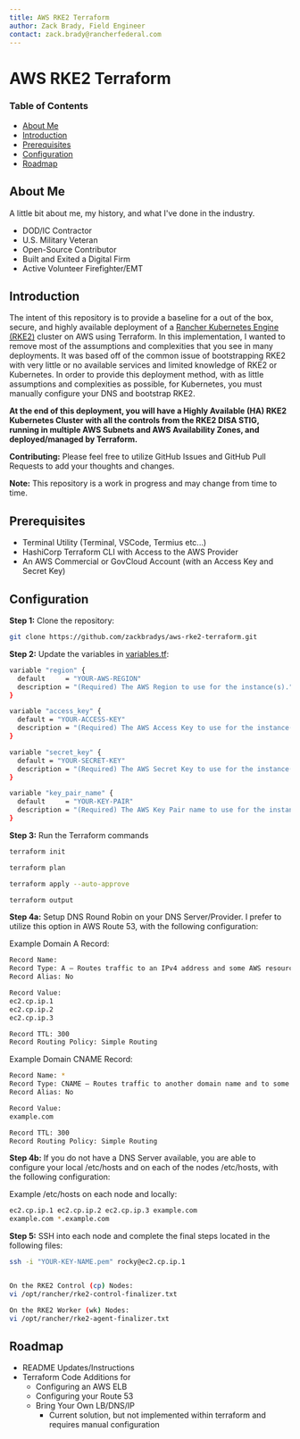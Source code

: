 ```yaml
---
title: AWS RKE2 Terraform
author: Zack Brady, Field Engineer
contact: zack.brady@rancherfederal.com
---
```


# AWS RKE2 Terraform

### Table of Contents
* [About Me](#about-me)
* [Introduction](#introduction)
* [Prerequisites](#prerequisites)
* [Configuration](#configuration)
* [Roadmap](#roadmap)

## About Me

A little bit about me, my history, and what I've done in the industry. 
- DOD/IC Contractor
- U.S. Military Veteran
- Open-Source Contributor
- Built and Exited a Digital Firm
- Active Volunteer Firefighter/EMT

## Introduction

The intent of this repository is to provide a baseline for a out of the box, secure, and highly available deployment of a [Rancher Kubernetes Engine (RKE2)](https://docs.rke2.io) cluster on AWS using Terraform. In this implementation, I wanted to remove most of the assumptions and complexities that you see in many deployments. It was based off of the common issue of bootstrapping RKE2 with very little or no available services and limited knowledge of RKE2 or Kubernetes. In order to provide this deployment method, with as little assumptions and complexities as possible, for Kubernetes, you must manually configure your DNS and bootstrap RKE2. 

**At the end of this deployment, you will have a Highly Available (HA) RKE2 Kubernetes Cluster with all the controls from the RKE2 DISA STIG, running in multiple AWS Subnets and AWS Availability Zones, and deployed/managed by Terraform.**

**Contributing:** Please feel free to utilize GitHub Issues and GitHub Pull Requests to add your thoughts and changes. 

**Note:** This repository is a work in progress and may change from time to time.

## Prerequisites

* Terminal Utility (Terminal, VSCode, Termius etc...)
* HashiCorp Terraform CLI with Access to the AWS Provider 
* An AWS Commercial or GovCloud Account (with an Access Key and Secret Key)

## Configuration

**Step 1:** Clone the repository:

~~~ bash
git clone https://github.com/zackbradys/aws-rke2-terraform.git
~~~

**Step 2:** Update the variables in [variables.tf](/aws-ec2-rancher-tf/variables.tf):

~~~ bash
variable "region" {
  default     = "YOUR-AWS-REGION"
  description = "(Required) The AWS Region to use for the instance(s)."
}

variable "access_key" {
  default = "YOUR-ACCESS-KEY"
  description = "(Required) The AWS Access Key to use for the instance(s)."
}

variable "secret_key" {
  default = "YOUR-SECRET-KEY"
  description = "(Required) The AWS Secret Key to use for the instance(s)."
}

variable "key_pair_name" {
  default     = "YOUR-KEY-PAIR"
  description = "(Required) The AWS Key Pair name to use for the instance(s)."
}
~~~

**Step 3:** Run the Terraform commands

```bash
terraform init

terraform plan

terraform apply --auto-approve

terraform output
```

**Step 4a:** Setup DNS Round Robin on your DNS Server/Provider. I prefer to utilize this option in AWS Route 53, with the following configuration:

Example Domain A Record:
```bash
Record Name:
Record Type: A – Routes traffic to an IPv4 address and some AWS resources
Record Alias: No

Record Value:
ec2.cp.ip.1 
ec2.cp.ip.2
ec2.cp.ip.3

Record TTL: 300
Record Routing Policy: Simple Routing
```

Example Domain CNAME Record:
```bash
Record Name: *
Record Type: CNAME – Routes traffic to another domain name and to some AWS resources
Record Alias: No

Record Value:
example.com

Record TTL: 300
Record Routing Policy: Simple Routing
```

**Step 4b:** If you do not have a DNS Server available, you are able to configure your local /etc/hosts and on each of the nodes /etc/hosts, with the following configuration:

Example /etc/hosts on each node and locally:
```bash
ec2.cp.ip.1 ec2.cp.ip.2 ec2.cp.ip.3 example.com
example.com *.example.com
```

**Step 5:** SSH into each node and complete the final steps located in the following files:

```bash
ssh -i "YOUR-KEY-NAME.pem" rocky@ec2.cp.ip.1


On the RKE2 Control (cp) Nodes: 
vi /opt/rancher/rke2-control-finalizer.txt

On the RKE2 Worker (wk) Nodes:
vi /opt/rancher/rke2-agent-finalizer.txt
```

## Roadmap
* README Updates/Instructions
* Terraform Code Additions for
  * Configuring an AWS ELB
  * Configuring your Route 53
  * Bring Your Own LB/DNS/IP
    * Current solution, but not implemented within terraform and requires manual configuration

